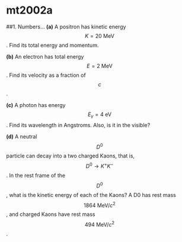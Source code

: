 # mt2002a

##1.
Numbers...
**(a)** A positron has kinetic energy $$K=20\:\text{MeV}$$. Find its total energy and momentum.

**(b)** An electron has total energy $$E=2\:\text{MeV}$$. Find its velocity as a fraction of $$c$$.

**(c)** A photon has energy $$E_\gamma=4\:\text{eV}$$. Find its wavelength in Angstroms. Also, is it in the visible?

**(d)** A neutral $$D^0$$ particle can decay into a two charged Kaons, that is, $$D^0\to{K^+}K^-$$. In the rest
frame of the $$D^0$$, what is the kinetic energy of each of the Kaons? A D0 has rest mass $$1864\:\text{MeV}/c^2$$, and charged Kaons have rest mass $$494\:\text{MeV}/c^2$$.

